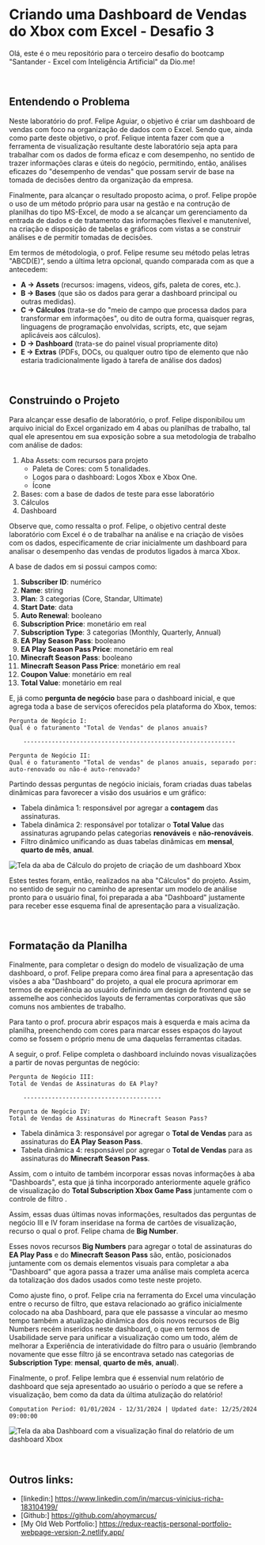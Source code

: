 # Criando uma Dashboard de Vendas do Xbox com Excel - Desafio 3
 
Olá, este é o meu repositório para o terceiro desafio do bootcamp "Santander - Excel com Inteligência Artificial" da Dio.me! 

<br>

## Entendendo o Problema

Neste laboratório do prof. Felipe Aguiar, o objetivo é criar um dashboard de vendas com foco na organização de dados com o Excel. Sendo que, ainda como parte deste objetivo, o prof. Felique intenta fazer com que a ferramenta de visualização resultante deste laboratório seja apta para trabalhar com os dados de forma eficaz e com desempenho, no sentido de trazer informações claras e úteis do negócio, permitindo, então, análises eficazes do "desempenho de vendas" que possam servir de base na tomada de decisões dentro da organização da empresa.


Finalmente, para alcançar o resultado proposto acima, o prof. Felipe propõe o uso de um método próprio para usar na gestão e na contrução de planilhas do tipo MS-Excel, de modo a se alcançar um gerenciamento da entrada de dados e de tratamento das informações flexível e manutenível, na criação e disposição de tabelas e gráficos com vistas a se construir análises e de permitir tomadas de decisões.


Em termos de métodologia, o prof. Felipe resume seu método pelas letras "ABCD(E)", sendo a última letra opcional, quando comparada com as que a antecedem:

 - **A -> Assets** (recursos: imagens, videos, gifs, paleta de cores, etc.).
 - **B -> Bases** (que são os dados para gerar a dashboard principal ou outras medidas).  
 - **C -> Cálculos** (trata-se do "meio de campo que processa dados para transformar em informações", ou dito de outra forma, quaisquer regras, linguagens de programação envolvidas, scripts, etc, que sejam aplicáveis aos cálculos).
 - **D -> Dashboard** (trata-se do painel visual propriamente dito)
 - **E -> Extras** (PDFs, DOCs, ou qualquer outro tipo de elemento que não estaria tradicionalmente ligado à tarefa de análise dos dados)  


<br>

## Construindo o Projeto
 
Para alcançar esse desafio de laboratório, o prof. Felipe disponibilou um arquivo inicial do Excel organizado em 4 abas ou planilhas de trabalho, tal qual ele apresentou em sua exposição sobre a sua metodologia de trabalho com análise de dados:

1. Aba Assets: com recursos para projeto
    - Paleta de Cores: com 5 tonalidades.
    - Logos para o dashboard: Logos Xbox e Xbox One. 
    - Ícone
2. Bases: com a base de dados de teste para esse laboratório
3. Cálculos
4. Dashboard


Observe que, como ressalta o prof. Felipe, o objetivo central deste laboratório com Excel é o de trabalhar na análise e na criação de visões com os dados, especificamente de criar inicialmente um dashboard para analisar o desempenho das vendas de produtos ligados à marca Xbox.


A base de dados em si possui campos como:

1. **Subscriber ID**: numérico
2. **Name**: string 
3. **Plan**: 3 categorias (Core, Standar, Ultimate) 
4. **Start Date**: data
5. **Auto Renewal**: booleano 
6. **Subscription Price**: monetário em real
7. **Subscription Type**: 3 categorias (Monthly, Quarterly, Annual) 
8. **EA Play Season Pass**: booleano
9. **EA Play Season Pass Price**: monetário em real
10. **Minecraft Season Pass**: booleano
11. **Minecraft Season Pass Price**: monetário em real
12. **Coupon Value**: monetário em real
13. **Total Value**: monetário em real


E, já como **pergunta de negócio** base para o dashboard inicial, e que agrega toda a base de serviços oferecidos pela plataforma do Xbox, temos:

```
Pergunta de Negócio I:
Qual é o faturamento "Total de Vendas" de planos anuais?

    ------------------------------------------------------------

Pergunta de Negócio II:
Qual é o faturamento "Total de vendas" de planos anuais, separado por: auto-renovado ou não-é auto-renovado?
```


Partindo dessas perguntas de negócio iniciais, foram criadas duas tabelas dinâmicas para favorecer a visão dos usuários e um gráfico:

 - Tabela dinâmica 1: responsável por agregar a **contagem** das assinaturas.
 - Tabela dinâmica 2: responsável por totalizar o **Total Value** das assinaturas agrupando pelas categorias **renováveis** e **não-renováveis**.
 - Filtro dinâmico unificando as duas tabelas dinâmicas em **mensal**, **quarto de mês**, **anual**.


![Tela da aba de Cálculo do projeto de criação de um dashboard Xbox](/public/desafio-3_aba-Cálculos-do-dashboard-Xbox_excel.png)


Estes testes foram, então, realizados na aba "Cálculos" do projeto. Assim, no sentido de seguir no caminho de apresentar um modelo de análise pronto para o usuário final, foi preparada a aba "Dashboard" justamente para receber esse esquema final de apresentação para a visualização.


<br>

## Formatação da Planilha

Finalmente, para completar o design do modelo de visualização de uma dashboard, o prof. Felipe prepara como área final para a apresentação das visões a aba "Dashboard" do projeto, a qual ele procura aprimorar em termos de experiência ao usuário definindo um design de frontend que se assemelhe aos conhecidos layouts de ferramentas corporativas que são comuns nos ambientes de trabalho.


Para tanto o prof. procura abrir espaços mais à esquerda e mais acima da planilha, preenchendo com cores para marcar esses espaços do layout como se fossem o próprio menu de uma daquelas ferramentas citadas. 


A seguir, o prof. Felipe completa o dashboard incluindo novas visualizações a partir de novas perguntas de negócio:

```
Pergunta de Negócio III: 
Total de Vendas de Assinaturas do EA Play?

    ---------------------------------------

Pergunta de Negócio IV:
Total de Vendas de Assinaturas do Minecraft Season Pass?
```

 - Tabela dinâmica 3: responsável por agregar o **Total de Vendas** para as assinaturas do **EA Play Season Pass**.
 - Tabela dinâmica 4: responsável por agregar o **Total de Vendas** para as assinaturas do **Minecraft Season Pass**.
  

Assim, com o intuito de também incorporar essas novas informações à aba "Dashboards", esta que já tinha incorporado anteriormente aquele gráfico de visualização do **Total Subscription Xbox Game Pass** juntamente com o controle de filtro .


Assim, essas duas últimas novas informações, resultados das perguntas de negócio III e IV foram inseridase na forma de cartões de visualização, recurso o qual o prof. Felipe chama de **Big Number**.


Esses novos recursos **Big Numbers** para agregar o total de assinaturas do **EA Play Pass** e do **Minecraft Season Pass** são, então, posicionados juntamente com os demais elementos visuais para completar a aba "Dashboard" que agora passa a trazer uma análise mais completa acerca da totalização dos dados usados como teste neste projeto. 


Como ajuste fino, o prof. Felipe cria na ferramenta do Excel uma vinculação entre o recurso de filtro, que estava relacionado ao gráfico inicialmente colocado na aba Dashboard, para que ele passasse a vincular ao mesmo tempo também a atualização dinâmica dos dois novos recursos de Big Numbers recém inseridos neste dashboard, o que em termos de Usabilidade serve para unificar a visualização como um todo, além de melhorar a Experiência de interatividade do filtro para o usuário (lembrando novamente que esse filtro já se encontrava setado nas categorias de **Subscription Type**: **mensal**, **quarto de mês**, **anual**).


Finalmente, o prof. Felipe lembra que é essenvial num relatório de dashboard que seja apresentado ao usuário o período a que se refere a visualização, bem como da data da última atulização do relatório!

```
Computation Period: 01/01/2024 - 12/31/2024 | Updated date: 12/25/2024  09:00:00

```

![Tela da aba Dashboard com a visualização final do relatório de um dashboard Xbox](/public/desafio-3_aba-Dashboard-do-dashboard-Xbox_excel.png)



<br>

## Outros links:

 - [linkedin:] https://www.linkedin.com/in/marcus-vinicius-richa-183104199/
 - [Github:] https://github.com/ahoymarcus/
 - [My Old Web Portfolio:] https://redux-reactjs-personal-portfolio-webpage-version-2.netlify.app/


